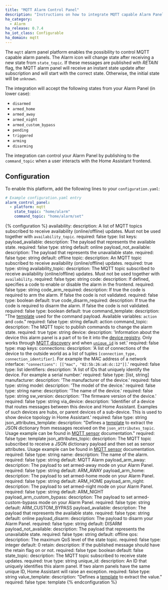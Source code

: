 ```yaml
---
title: "MQTT Alarm Control Panel"
description: "Instructions on how to integrate MQTT capable Alarm Panels into Home Assistant."
ha_category:
  - Alarm
ha_release: 0.7.4
ha_iot_class: Configurable
ha_domain: mqtt
---
```


The `mqtt` alarm panel platform enables the possibility to control MQTT capable alarm panels. The Alarm icon will change state after receiving a new state from `state_topic`. If these messages are published with *RETAIN* flag, the MQTT alarm panel will receive an instant state update after subscription and will start with the correct state. Otherwise, the initial state will be `unknown`.

The integration will accept the following states from your Alarm Panel (in lower case):

- `disarmed`
- `armed_home`
- `armed_away`
- `armed_night`
- `armed_custom_bypass`
- `pending`
- `triggered`
- `arming`
- `disarming`

The integration can control your Alarm Panel by publishing to the `command_topic` when a user interacts with the Home Assistant frontend.

## Configuration

To enable this platform, add the following lines to your `configuration.yaml`:

```yaml
# Example configuration.yaml entry
alarm_control_panel:
  - platform: mqtt
    state_topic: "home/alarm"
    command_topic: "home/alarm/set"
```

{% configuration %}
availability:
  description: A list of MQTT topics subscribed to receive availability (online/offline) updates. Must not be used together with `availability_topic`.
  required: false
  type: list
  keys:
    payload_available:
      description: The payload that represents the available state.
      required: false
      type: string
      default: online
    payload_not_available:
      description: The payload that represents the unavailable state.
      required: false
      type: string
      default: offline
    topic:
      description: An MQTT topic subscribed to receive availability (online/offline) updates.
      required: true
      type: string
availability_topic:
  description: The MQTT topic subscribed to receive availability (online/offline) updates. Must not be used together with `availability`.
  required: false
  type: string
code:
  description: If defined, specifies a code to enable or disable the alarm in the frontend.
  required: false
  type: string
code_arm_required:
  description: If true the code is required to arm the alarm. If false the code is not validated.
  required: false
  type: boolean
  default: true
code_disarm_required:
  description: If true the code is required to disarm the alarm. If false the code is not validated.
  required: false
  type: boolean
  default: true
command_template:
  description: "The [template](/docs/configuration/templating/#processing-incoming-data) used for the command payload. Available variables: `action` and `code`."
  required: false
  type: string
  default: action
command_topic:
  description: The MQTT topic to publish commands to change the alarm state.
  required: true
  type: string
device:
  description: 'Information about the device this alarm panel is a part of to tie it into the [device registry](https://developers.home-assistant.io/docs/en/device_registry_index.html). Only works through [MQTT discovery](/docs/mqtt/discovery/) and when [`unique_id`](#unique_id) is set.'
  required: false
  type: map
  keys:
    connections:
      description: 'A list of connections of the device to the outside world as a list of tuples `[connection_type, connection_identifier]`. For example the MAC address of a network interface: `"connections": [["mac", "02:5b:26:a8:dc:12"]]`.'
      required: false
      type: list
    identifiers:
      description: 'A list of IDs that uniquely identify the device. For example a serial number.'
      required: false
      type: [list, string]
    manufacturer:
      description: 'The manufacturer of the device.'
      required: false
      type: string
    model:
      description: 'The model of the device.'
      required: false
      type: string
    name:
      description: 'The name of the device.'
      required: false
      type: string
    sw_version:
      description: 'The firmware version of the device.'
      required: false
      type: string
    via_device:
      description: 'Identifier of a device that routes messages between this device and Home Assistant. Examples of such devices are hubs, or parent devices of a sub-device. This is used to show device topology in Home Assistant.'
      required: false
      type: string
json_attributes_template:
  description: "Defines a [template](/docs/configuration/templating/#processing-incoming-data) to extract the JSON dictionary from messages received on the `json_attributes_topic`. Usage example can be found in [MQTT sensor](/integrations/sensor.mqtt/#json-attributes-template-configuration) documentation."
  required: false
  type: template
json_attributes_topic:
  description: The MQTT topic subscribed to receive a JSON dictionary payload and then set as sensor attributes. Usage example can be found in [MQTT sensor](/integrations/sensor.mqtt/#json-attributes-topic-configuration) documentation.
  required: false
  type: string
name:
  description: The name of the alarm.
  required: false
  type: string
  default: MQTT Alarm
payload_arm_away:
  description: The payload to set armed-away mode on your Alarm Panel.
  required: false
  type: string
  default: ARM_AWAY
payload_arm_home:
  description: The payload to set armed-home mode on your Alarm Panel.
  required: false
  type: string
  default: ARM_HOME
payload_arm_night:
  description: The payload to set armed-night mode on your Alarm Panel.
  required: false
  type: string
  default: ARM_NIGHT
payload_arm_custom_bypass:
  description: The payload to set armed-custom-bypass mode on your Alarm Panel.
  required: false
  type: string
  default: ARM_CUSTOM_BYPASS
payload_available:
  description: The payload that represents the available state.
  required: false
  type: string
  default: online
payload_disarm:
  description: The payload to disarm your Alarm Panel.
  required: false
  type: string
  default: DISARM
payload_not_available:
  description: The payload that represents the unavailable state.
  required: false
  type: string
  default: offline
qos:
  description: The maximum QoS level of the state topic.
  required: false
  type: integer
  default: 0
retain:
  description: If the published message should have the retain flag on or not.
  required: false
  type: boolean
  default: false
state_topic:
  description: The MQTT topic subscribed to receive state updates.
  required: true
  type: string
unique_id:
   description: An ID that uniquely identifies this alarm panel. If two alarm panels have the same unique ID, Home Assistant will raise an exception.
   required: false
   type: string
value_template:
  description: "Defines a [template](/docs/configuration/templating/#processing-incoming-data) to extract the value."
  required: false
  type: template
{% endconfiguration %}

